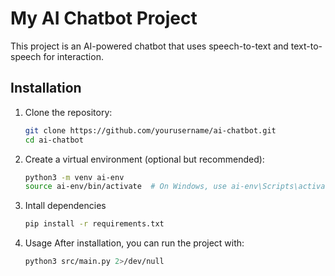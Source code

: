 
# My AI Chatbot Project

This project is an AI-powered chatbot that uses speech-to-text and text-to-speech for interaction.

## Installation

1. Clone the repository:
   ```bash 
   git clone https://github.com/yourusername/ai-chatbot.git
   cd ai-chatbot

2. Create a virtual environment (optional but recommended):

    ```bash 
    python3 -m venv ai-env
    source ai-env/bin/activate  # On Windows, use ai-env\Scripts\activate
    ```
3. Intall dependencies 
    ```bash 
    pip install -r requirements.txt
    ```

4. Usage
    After installation, you can run the project with:

    ```bash
   python3 src/main.py 2>/dev/null
    ```

